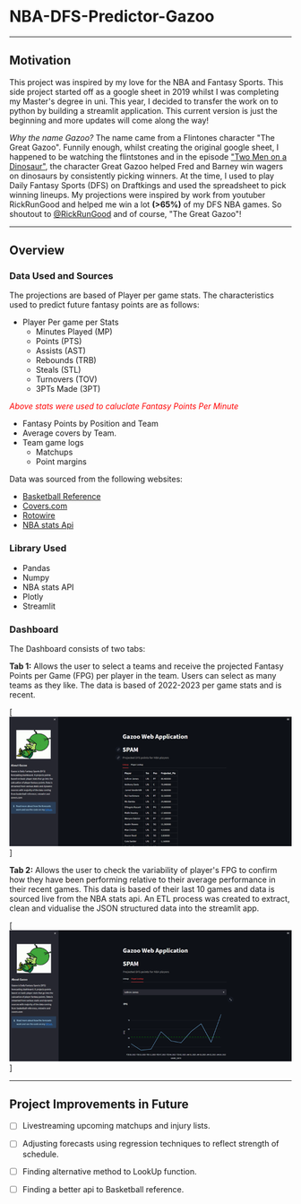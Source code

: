 # NBA-DFS-Predictor-Gazoo 

---

## Motivation

This project was inspired by my love for the NBA and Fantasy Sports. This side project started off as a google sheet in 2019 whilst I was completing my Master's degree in uni. This year, I decided to transfer the work on to python by building a streamlit application. This current version is just the beginning and more updates will come along the way! 

*Why the name Gazoo?* The name came from a Flintones character "The Great Gazoo". Funnily enough, whilst creating the original google sheet, I happened to be watching the flintstones and in the episode ["Two Men on a Dinosaur"](https://flintstones.fandom.com/wiki/Two_Men_on_a_Dinosaur), the character Great Gazoo helped Fred and Barney win wagers on dinosaurs by consistently picking winners. At the time, I used to play Daily Fantasy Sports (DFS) on Draftkings and used the spreadsheet to pick winning lineups. My projections were inspired by work from youtuber RickRunGood and helped me win a lot **(>65%)** of my DFS NBA games. So shoutout to [@RickRunGood](https://www.youtube.com/@RickRunGood) and of course, "The Great Gazoo"!  

---

## Overview

### Data Used and Sources

The projections are based of Player per game stats. The characteristics used to predict future fantasy points are as follows:

- Player Per game per Stats
    - Minutes Played (MP)
    - Points (PTS)
    - Assists (AST)
    - Rebounds (TRB)
    - Steals (STL)
    - Turnovers (TOV)
    - 3PTs Made (3PT)

<span style="color:red">*Above stats were used to caluclate Fantasy Points Per Minute*</span>

- Fantasy Points by Position and Team
- Average covers by Team. 
- Team game logs
    - Matchups
    - Point margins
    
Data was sourced from the following websites:
- [Basketball Reference](https://www.basketball-reference.com/leagues/NBA_2023_per_game.html)
- [Covers.com](https://www.covers.com/)
- [Rotowire](https://www.rotowire.com/basketball/)
- [NBA stats Api](https://github.com/swar/nba_api) 

### Library Used

- Pandas
- Numpy
- NBA stats API
- Plotly
- Streamlit

### Dashboard

The Dashboard consists of two tabs: 

**Tab 1:** Allows the user to select a teams and receive the projected Fantasy Points per Game (FPG) per player in the team. Users can select as many teams as they like. The data is based of 2022-2023 per game stats and is recent. 

[![Tab1](imgs/Tab1.png "Tab1")] 

**Tab 2:** Allows the user to check the variability of player's FPG to confirm how they have been performing relative to their average performance in their recent games. This data is based of their last 10 games and data is sourced live from the NBA stats api. An ETL process was created to extract, clean and vidualise the JSON structured data into the streamlit app. 

[![Tab2](imgs/Tab2.png "Tab2")]

---

## Project Improvements in Future

- [ ] Livestreaming upcoming matchups and injury lists.
- [ ] Adjusting forecasts using regression techniques to reflect strength of schedule. 
- [ ] Finding alternative method to LookUp function. 
- [ ] Finding a better api to Basketball reference. 





  







